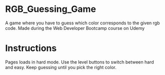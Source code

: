 # RGB_Guessing_Game
A game where you have to guess which color corresponds to the given rgb code.
Made during the Web Developer Bootcamp course on Udemy


Instructions
===============
Pages loads in hard mode. Use the level buttons to switch between hard and easy.
Keep guessing until you pick the right color.
